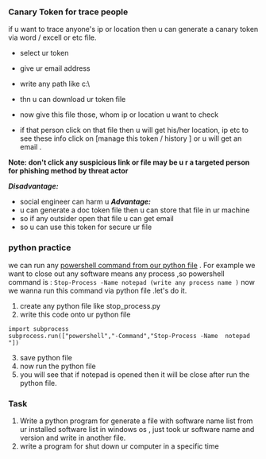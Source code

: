 ### Canary Token for trace people
if u want to trace anyone's ip or location then u can generate a canary token via word / excell or etc file. 
- select ur token 
- give ur email address
- write any path like c:\

- thn u can download ur token file
- now give this file those, whom   ip or location u want to check
- if that person click on that file then u will get his/her location, ip etc to see these info click on [manage this token / history ] or u will get an email . 

**Note: don't click any suspicious link or file may be u r a targeted person for phishing method by threat actor** 

***Disadvantage:***
 - social engineer can harm u
***Advantage:***
 - u can generate a doc token file then u can store that file in ur machine
 - so if any outsider open that file u can get email 
 - so u can use this token for secure ur file



 ### python practice
  we can run any [powershell command from our python file](https://www.phillipsj.net/posts/executing-powershell-from-python/) . For example we want to close out any software means any process ,so powershell command is :
   ```Stop-Process -Name notepad (write any process name )```
 now we wanna run this command via python file .let's do it.

 1. create any python file like stop_process.py
 2. write this code onto ur python file 
   ```
   import subprocess
   subprocess.run(["powershell","-Command","Stop-Process -Name  notepad "])

   ```
 3. save python file
 4. now run the python file 
 5. you will see that if notepad is opened then it will be  close after run the python file.


 ### Task 
1. Write a  python program for generate a file with software name list from ur installed software list in windows os , just took ur software name and version and write in another file.
2. write a program for shut down ur computer in a  specific time 
